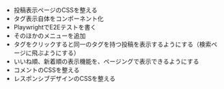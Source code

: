 - 投稿表示ページのCSSを整える
- タグ表示自体をコンポーネント化
- PlaywrightでE2Eテストを書く
- そのほかのメニューを追加
- タグをクリックすると同一のタグを持つ投稿を表示するようにする（検索ページに飛ぶようにする）
- いいね順、新着順の表示機能を、ページングで表示できるようにする
- コメントのCSSを整える
- レスポンシブデザインのCSSを整える
